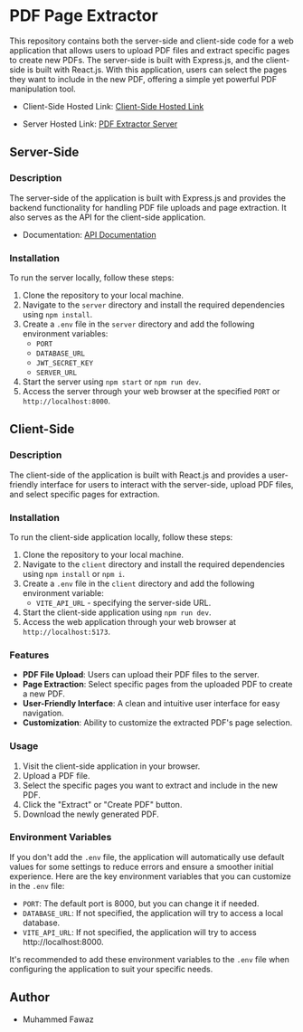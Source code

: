 # PDF Page Extractor

This repository contains both the server-side and client-side code for a web application that allows users to upload PDF files and extract specific pages to create new PDFs. The server-side is built with Express.js, and the client-side is built with React.js. With this application, users can select the pages they want to include in the new PDF, offering a simple yet powerful PDF manipulation tool.

- Client-Side Hosted Link: [Client-Side Hosted Link](https://sprightly-bombolone-0c9362.netlify.app/)

- Server Hosted Link: [PDF Extractor Server](https://pdf-extractor-server.onrender.com)

## Server-Side

### Description

The server-side of the application is built with Express.js and provides the backend functionality for handling PDF file uploads and page extraction. It also serves as the API for the client-side application.

- Documentation: [API Documentation](https://documenter.getpostman.com/view/25497428/2s9YXb95kB)

### Installation

To run the server locally, follow these steps:

1. Clone the repository to your local machine.
2. Navigate to the `server` directory and install the required dependencies using `npm install`.
3. Create a `.env` file in the `server` directory and add the following environment variables:
   - `PORT`
   - `DATABASE_URL`
   - `JWT_SECRET_KEY`
   - `SERVER_URL`
4. Start the server using `npm start` or `npm run dev`.
5. Access the server through your web browser at the specified `PORT` or `http://localhost:8000`.

## Client-Side

### Description

The client-side of the application is built with React.js and provides a user-friendly interface for users to interact with the server-side, upload PDF files, and select specific pages for extraction.


### Installation

To run the client-side application locally, follow these steps:

1. Clone the repository to your local machine.
2. Navigate to the `client` directory and install the required dependencies using `npm install` or `npm i`.
3. Create a `.env` file in the `client` directory and add the following environment variable:
   - `VITE_API_URL` - specifying the server-side URL.
4. Start the client-side application using `npm run dev`.
5. Access the web application through your web browser at `http://localhost:5173`.


### Features

- **PDF File Upload**: Users can upload their PDF files to the server.
- **Page Extraction**: Select specific pages from the uploaded PDF to create a new PDF.
- **User-Friendly Interface**: A clean and intuitive user interface for easy navigation.
- **Customization**: Ability to customize the extracted PDF's page selection.

### Usage

1. Visit the client-side application in your browser.
2. Upload a PDF file.
3. Select the specific pages you want to extract and include in the new PDF.
4. Click the "Extract" or "Create PDF" button.
5. Download the newly generated PDF.


### Environment Variables

If you don't add the `.env` file, the application will automatically use default values for some settings to reduce errors and ensure a smoother initial experience. Here are the key environment variables that you can customize in the `.env` file:

- `PORT`: The default port is 8000, but you can change it if needed.
- `DATABASE_URL`: If not specified, the application will try to access a local database.
- `VITE_API_URL`: If not specified, the application will try to access http://localhost:8000.

It's recommended to add these environment variables to the `.env` file when configuring the application to suit your specific needs.


## Author

- Muhammed Fawaz


